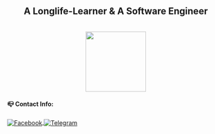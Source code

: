 <div align="center">
    <h2>A Longlife-Learner & A Software Engineer</h2>
    <br/>
    <img src="https://25.media.tumblr.com/03f4da17fb89ade647863d640eddbfba/tumblr_msv2wqoLW11qiv1fao1_1280.gif" width="140"/>
</div>
  
 #### 📪 Contact Info: 
 
 <p>
 <a href="mailto:mouayad.alhamwi.ma@gmail.com" target="_blank">
  <picture>
    <source media="(prefers-color-scheme: dark)" srcset="https://img.shields.io/badge/Email-%230D1117?style=for-the-badge&logo=Gmail&logoColor=white">
    <img align="center" alt="Facebook" src="https://img.shields.io/badge/Email-white?style=for-the-badge&logo=Gmail&logoColor=black">
  </picture>
 </a>
 <a href="https://t.me/DDragon13" target="_blank">
  <picture>
    <source media="(prefers-color-scheme: dark)" srcset="https://img.shields.io/badge/Telegram-%230D1117?style=for-the-badge&logo=telegram&logoColor=white">
    <img align="center" alt="Telegram" src="https://img.shields.io/badge/Telegram-white?style=for-the-badge&logo=telegram&logoColor=black">
  </picture>
 </a>
</p>
